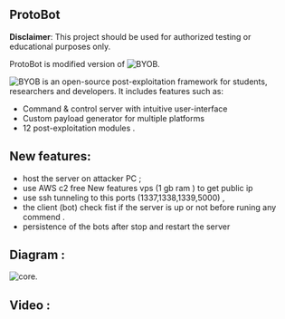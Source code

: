 ## ProtoBot


__Disclaimer__: This project should be used for authorized testing or educational purposes only.

ProtoBot is modified version of ![BYOB](https://github.com/malwaredllc/byob/ ).

![BYOB](https://github.com/malwaredllc/byob/ ) is an open-source post-exploitation framework for students, researchers and developers. It includes features such as:
- Command & control server with intuitive user-interface
- Custom payload generator for multiple platforms
- 12 post-exploitation modules
.


## New features:
- host the server on attacker PC ;
- use AWS c2 free New features vps (1 gb ram ) to get public ip
- use ssh tunneling to this ports (1337,1338,1339,5000) ,
- the client (bot) check fist if the server is up or not before runing any commend .
- persistence of the bots after stop and restart the server 

## Diagram :

![core](https://github.com/protostar0/ProtoBot/blob/main/web-gui/buildyourownbotnet/assets/images/diagram.png).



## Video :
